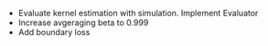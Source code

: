 * Evaluate kernel estimation with simulation. Implement Evaluator
* Increase avgeraging beta to 0.999
* Add boundary loss
